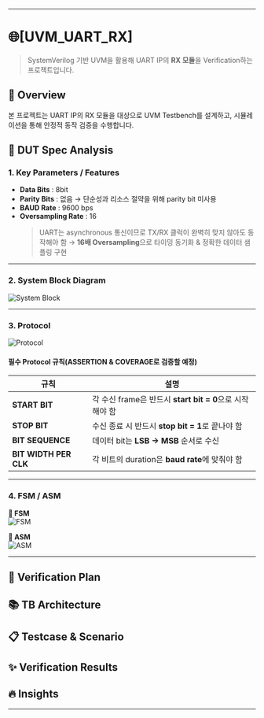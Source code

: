 -----------------------
# 🌐[UVM_UART_RX]

> SystemVerilog 기반 UVM을 활용해 UART IP의 **RX 모듈**을 Verification하는 프로젝트입니다.


## 🔎 Overview
본 프로젝트는 UART IP의 RX 모듈을 대상으로 UVM Testbench를 설계하고, 시뮬레이션을 통해 안정적 동작 검증을 수행합니다.

## 📌 DUT Spec Analysis

### **1. Key Parameters / Features**
- **Data Bits** : 8bit  
- **Parity Bits** : 없음 → 단순성과 리소스 절약을 위해 parity bit 미사용
- **BAUD Rate** : 9600 bps
- **Oversampling Rate** : 16  
  > UART는 asynchronous 통신이므로 TX/RX 클럭이 완벽히 맞지 않아도 동작해야 함 → **16배 Oversampling**으로 타이밍 동기화 & 정확한 데이터 샘플링 구현

---

### **2. System Block Diagram**
![System Block](https://github.com/user-attachments/assets/cdb8ee6c-ed71-44ae-be4e-9f43b3a098cb)


---

### **3. Protocol**
![Protocol](https://github.com/user-attachments/assets/c9d2f031-df47-48eb-9738-e03486856c26)


#### **필수 Protocol 규칙(ASSERTION & COVERAGE로 검증할 예정)**
| 규칙 | 설명 |
|------|------|
| **START BIT** | 각 수신 frame은 반드시 **start bit = 0**으로 시작해야 함 |
| **STOP BIT**  | 수신 종료 시 반드시 **stop bit = 1**로 끝나야 함 |
| **BIT SEQUENCE** | 데이터 bit는 **LSB → MSB** 순서로 수신 |
| **BIT WIDTH PER CLK** | 각 비트의 duration은 **baud rate**에 맞춰야 함 |

---

### **4. FSM / ASM**
**🎯 FSM**  
![FSM](https://github.com/user-attachments/assets/08fe5b3e-cd1f-4ae5-a591-d93564ed21d1)


**🎯 ASM**  
![ASM](https://github.com/user-attachments/assets/9258bbea-55e2-4839-aee9-675114294dd5)

---



## 🔁 Verification Plan

## 📚 TB Architecture

## 📋 Testcase & Scenario

## ✨ Verification Results

## 🔥 Insights
--------------------------
